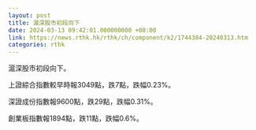 ```yaml
---
layout: post
title: 滬深股市初段向下
date: 2024-03-13 09:42:01.000000000 +08:00
link: https://news.rthk.hk/rthk/ch/component/k2/1744384-20240313.htm
categories: rthk
---
```


滬深股市初段向下。

上證綜合指數較早時報3049點，跌7點，跌幅0.23%。

深證成份指數報9600點，跌29點，跌幅0.31%。

創業板指數報1894點，跌11點，跌幅0.6%。
